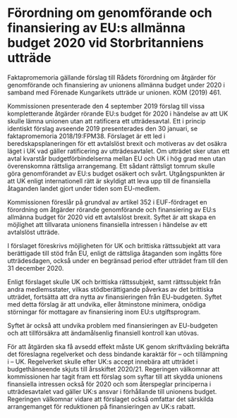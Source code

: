 # Förordning om genomförande och finansiering av EU:s allmänna budget 2020 vid Storbritanniens utträde

Faktapromemoria gällande förslag till Rådets förordning om åtgärder för genomförande och finansiering av unionens allmänna budget under 2020 i samband med Förenade Kungarikets
utträde ur unionen. KOM (2019) 461.

Kommissionen presenterade den 4 september 2019 förslag till vissa
kompletterande åtgärder rörande EU:s budget för 2020 i händelse av att UK skulle lämna unionen utan att ratificera ett utträdesavtal. Ett i princip identiskt förslag avseende 2019 presenterades den 30 januari, se faktapromemoria 2018/19:FPM38. Förslaget är ett led i
beredskapsplaneringen för ett avtalslöst brexit och motiveras av det osäkra läget i UK vad gäller ratificering av utträdesavtalet.
Om utträdet sker utan ett avtal kvarstår budgetförbindelserna mellan EU och UK i hög grad men utan överenskomna rättsliga arrangemang. Ett sådant rättsligt tomrum skulle göra genomförandet av EU:s budget osäkert och svårt. Utgångspunkten är att UK enligt internationell rätt är skyldigt att leva upp till de finansiella åtaganden landet gjort under tiden som EU-medlem.

Kommissionen föreslår på grundval av artikel 352 i EUF-fördraget en
förordning om åtgärder rörande genomförande och finansiering av EU:s allmänna budget för 2020 vid ett avtalslöst brexit. Syftet är att skapa en möjlighet att tillvarata unionens finansiella intressen i händelse av ett avtalslöst utträde.

I förslaget föreskrivs möjligheten för UK och brittiska rättssubjekt att vara berättigade till stöd från EU, enligt de rättsliga åtaganden som ingåtts före utträdesdagen, också under en begränsad period efter utträdet fram till den 31 december 2020.

Enligt förslaget skulle UK och brittiska rättssubjekt, samt rättssubjekt från andra medlemsstater, vilkas stödberättigande påverkas av det brittiska utträdet, fortsätta att dra nytta av finansieringen från EU-budgeten. Syftet med detta förslag är att undvika, eller åtminstone minimera, onödiga störningar för mottagare av finansiering inom EU:s utgiftsprogram.

Syftet är också att undvika problem med finansieringen av EU-budgeten och att tillförsäkra att ändamålsenlig finansiell kontroll kan utövas.

För att åtgärden ska få avsedd effekt måste UK genom skriftväxling bekräfta det föreslagna regelverket och dess bindande karaktär för – och tillämpning i – UK. Regelverket skulle efter UK:s accept innebära att utträdet i budgethänseende skjuts till årsskiftet 2020/21.
Regeringen välkomnar att kommissionen har tagit fram ett förslag som syftar till att skydda unionens finansiella intressen också för 2020 och som återspeglar principerna i utträdesavtalet vad gäller UK:s ansvar i förhållande till unionens budget. Regeringen välkomnar vidare att förslaget också omfattar det särskilda arrangemanget för reduktionen på finansieringen av UK:s rabatt.

